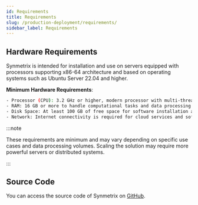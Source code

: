 ```yaml
---
id: Requirements
title: Requirements
slug: /production-deployment/requirements/
sidebar_label: Requirements
---
```


## Hardware Requirements

Synmetrix is intended for installation and use on servers equipped with processors supporting x86-64 architecture and based on operating systems such as Ubuntu Server 22.04 and higher.

**Minimum Hardware Requirements**:
```bash
- Processor (CPU): 3.2 GHz or higher, modern processor with multi-threading and virtualization support.
- RAM: 16 GB or more to handle computational tasks and data processing.
- Disk Space: At least 100 GB of free space for software installation and storing working data.
- Network: Internet connectivity is required for cloud services and software updates.
```


:::note

 These requirements are minimum and may vary depending on specific use cases and data processing volumes. Scaling the solution may require more powerful servers or distributed systems.

:::

## Source Code
You can access the source code of Synmetrix on [GitHub](https://github.com/mlcraft-io/mlcraft).